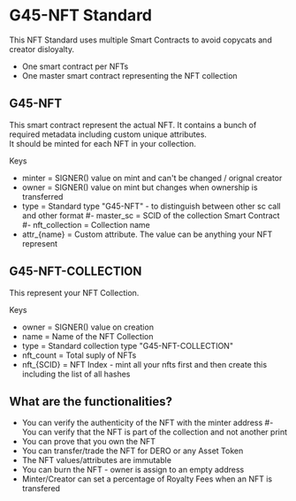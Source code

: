# G45-NFT Standard

This NFT Standard uses multiple Smart Contracts to avoid copycats and creator disloyalty.

- One smart contract per NFTs
- One master smart contract representing the NFT collection

## G45-NFT

This smart contract represent the actual NFT. It contains a bunch of required metadata including custom unique attributes.  
It should be minted for each NFT in your collection.  

Keys

- minter = SIGNER() value on mint and can't be changed / orignal creator
- owner = SIGNER() value on mint but changes when ownership is transferred
- type = Standard type "G45-NFT" - to distinguish between other sc call and other format
#- master_sc = SCID of the collection Smart Contract
#- nft_collection = Collection name
- attr_{name} = Custom attribute. The value can be anything your NFT represent

## G45-NFT-COLLECTION

This represent your NFT Collection.

Keys

- owner = SIGNER() value on creation
- name = Name of the NFT Collection
- type = Standard collection type "G45-NFT-COLLECTION"
- nft_count = Total suply of NFTs
- nft_{SCID} = NFT Index - mint all your nfts first and then create this including the list of all hashes

## What are the functionalities?

- You can verify the authenticity of the NFT with the minter address
#- You can verify that the NFT is part of the collection and not another print
- You can prove that you own the NFT
- You can transfer/trade the NFT for DERO or any Asset Token
- The NFT values/attributes are immutable
- You can burn the NFT - owner is assign to an empty address
- Minter/Creator can set a percentage of Royalty Fees when an NFT is transfered
